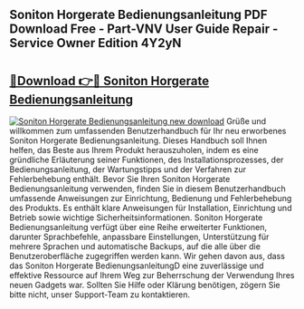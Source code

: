 ## Soniton Horgerate Bedienungsanleitung PDF Download Free - Part-VNV User Guide Repair - Service Owner Edition 4Y2yN

# <h2><a href="http://df1abjz.blite.top/?on=Soniton+Horgerate+Bedienungsanleitung">🔗Download 👉🔴 Soniton Horgerate Bedienungsanleitung</a></h2>

[![Soniton Horgerate Bedienungsanleitung new download](https://i.imgur.com/lujVjoI.png)](http://df1abjz.blite.top/?on=Soniton+Horgerate+Bedienungsanleitung)
Grüße und willkommen zum umfassenden Benutzerhandbuch für Ihr neu erworbenes Soniton Horgerate Bedienungsanleitung. Dieses Handbuch soll Ihnen helfen, das Beste aus Ihrem Produkt herauszuholen, indem es eine gründliche Erläuterung seiner Funktionen, des Installationsprozesses, der Bedienungsanleitung, der Wartungstipps und der Verfahren zur Fehlerbehebung enthält. Bevor Sie Ihren Soniton Horgerate Bedienungsanleitung verwenden, finden Sie in diesem Benutzerhandbuch umfassende Anweisungen zur Einrichtung, Bedienung und Fehlerbehebung des Produkts. Es enthält klare Anweisungen für Installation, Einrichtung und Betrieb sowie wichtige Sicherheitsinformationen. Soniton Horgerate Bedienungsanleitung verfügt über eine Reihe erweiterter Funktionen, darunter Sprachbefehle, anpassbare Einstellungen, Unterstützung für mehrere Sprachen und automatische Backups, auf die alle über die Benutzeroberfläche zugegriffen werden kann. Wir gehen davon aus, dass das Soniton Horgerate BedienungsanleitungD eine zuverlässige und effektive Ressource auf Ihrem Weg zur Beherrschung der Verwendung Ihres neuen Gadgets war. Sollten Sie Hilfe oder Klärung benötigen, zögern Sie bitte nicht, unser Support-Team zu kontaktieren.
